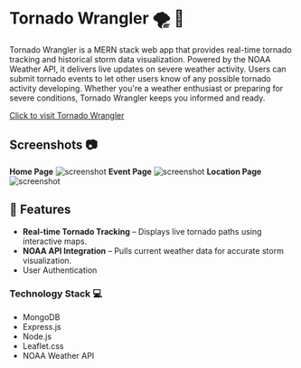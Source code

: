 # Tornado Wrangler 🌪️ 🤠
  Tornado Wrangler is a MERN stack web app that provides real-time tornado tracking and historical storm data visualization. Powered by the NOAA Weather API, it delivers live updates on severe weather activity. Users can submit tornado events to let other users know of any possible tornado activity developing. Whether you're a weather enthusiast or preparing for severe conditions, Tornado Wrangler keeps you informed and ready.

[Click to visit Tornado Wrangler](https://tornadowrangler-6497bfb56533.herokuapp.com/)



## Screenshots 📷
**Home Page** <img src="public/images/Home.png" alt="screenshot">
**Event Page** <img src="public/images/Event.png" alt="screenshot">
**Location Page**<img src="public/images/Location.png" alt="screenshot">




## 🚀 Features  
- **Real-time Tornado Tracking** – Displays live tornado paths using interactive maps.  
- **NOAA API Integration** – Pulls current weather data for accurate storm visualization. 
-  User Authentication

### Technology Stack 💻
- MongoDB
- Express.js
- Node.js
- Leaflet.css
- NOAA Weather API



